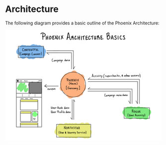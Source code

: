 # Architecture

The following diagram provides a basic outline of the Phoenix Architecture:

![Phoenix Basic Architecture](../../.gitbook/assets/phoenix-basic-architecture.png)
